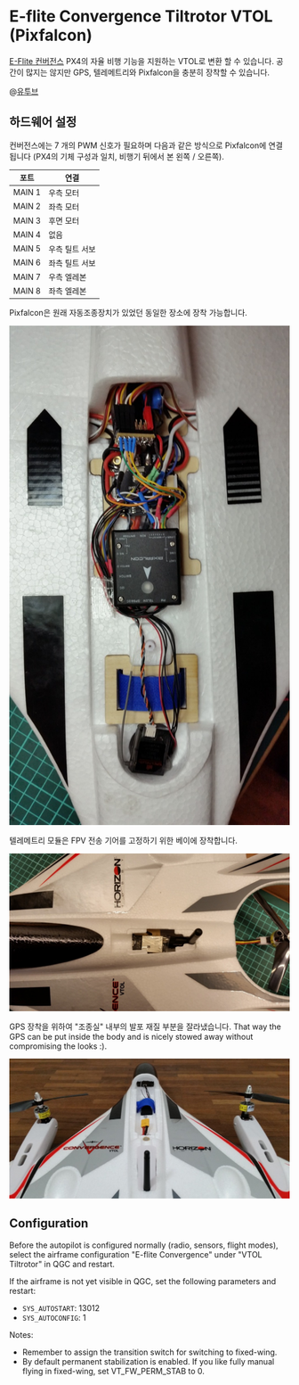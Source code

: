 # E-flite Convergence Tiltrotor VTOL (Pixfalcon)

[E-Flite 컨버전스](https://www.modelflight.com.au/e-flite-convergence-vtol-bnf-basic.html) PX4의 자율 비행 기능을 지원하는 VTOL로 변환 할 수 있습니다. 공간이 많지는 않지만 GPS, 텔레메트리와 Pixfalcon을 충분히 장착할 수 있습니다.

@[유투브](https://youtu.be/E61P2f2WPNU)

## 하드웨어 설정

컨버전스에는 7 개의 PWM 신호가 필요하며 다음과 같은 방식으로 Pixfalcon에 연결됩니다 (PX4의 기체 구성과 일치, 비행기 뒤에서 본 왼쪽 / 오른쪽).

| 포트     | 연결       |
| ------ | -------- |
| MAIN 1 | 우측 모터    |
| MAIN 2 | 좌측 모터    |
| MAIN 3 | 후면 모터    |
| MAIN 4 | 없음       |
| MAIN 5 | 우측 틸트 서보 |
| MAIN 6 | 좌측 틸트 서보 |
| MAIN 7 | 우측 엘레본   |
| MAIN 8 | 좌측 엘레본   |

Pixfalcon은 원래 자동조종장치가 있었던 동일한 장소에 장착 가능합니다.

![Mount Pixfalcon](../../assets/airframes/vtol/eflite_convergence_pixfalcon/eflight_convergence_pixfalcon_mounting.jpg)

텔레메트리 모듈은 FPV 전송 기어를 고정하기 위한 베이에 장착합니다.

![Mount telemetry module](../../assets/airframes/vtol/eflite_convergence_pixfalcon/eflight_convergence_telemetry_module.jpg)

GPS 장착을 위하여 "조종실" 내부의 발포 재질 부분을 잘라냈습니다. That way the GPS can be put inside the body and is nicely stowed away without compromising the looks :).

![Mount GPS](../../assets/airframes/vtol/eflite_convergence_pixfalcon/eflight_convergence_gps_mounting.jpg)

## Configuration

Before the autopilot is configured normally (radio, sensors, flight modes), select the airframe configuration "E-flite Convergence" under "VTOL Tiltrotor" in QGC and restart.

If the airframe is not yet visible in QGC, set the following parameters and restart:

- `SYS_AUTOSTART`: 13012
- `SYS_AUTOCONFIG`: 1

Notes:

- Remember to assign the transition switch for switching to fixed-wing.
- By default permanent stabilization is enabled. If you like fully manual flying in fixed-wing, set VT\_FW\_PERM\_STAB to 0.